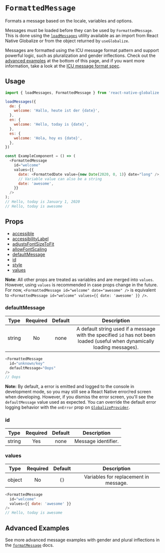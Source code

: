 # `FormattedMessage`

Formats a message based on the locale, variables and options.

Messages must be loaded before they can be used by `FormattedMessage`. This is done using the [`loadMessages`](utilities.md#loadmessages) utility available as an import from React Native Globalize or from the object returned by `useGlobalize`.

Messages are formatted using the ICU message format pattern and support powerful logic, such as pluralization and gender inflections. Check out the [advanced examples](#advancedexamples) at the bottom of this page, and if you want more information, take a look at the [ICU message format spec](http://userguide.icu-project.org/formatparse/messages).

## Usage

```js
import { loadMessages, FormattedMessage } from 'react-native-globalize';

loadMessages({
  de: {
    welcome: 'Hallo, heute ist der {date}',
  },
  en: {
    welcome: 'Hello, today is {date}',
  },
  es: {
    welcome: 'Hola, hoy es {date}',
  },
})

const ExampleComponent = () => (
  <FormattedMessage
    id="welcome"
    values={{
      date: <FormattedDate value={new Date(2020, 0, 1)} date="long" />,
      // Variable value can also be a string
      date: 'awesome',
    }}
  />
);
// Hello, today is January 1, 2020
// Hello, today is awesome
```

## Props

- [accessible](https://facebook.github.io/react-native/docs/text#accessible)
- [accessibilityLabel](https://facebook.github.io/react-native/docs/text#accessibilitylabel)
- [adjustsFontSizeToFit](https://facebook.github.io/react-native/docs/text#adjustsfontsizetofit)
- [allowFontScaling](https://facebook.github.io/react-native/docs/text#allowfontscaling)
- [defaultMessage](#defaultMessage)
- [id](#id)
- [style](https://facebook.github.io/react-native/docs/text#style)
- [values](#values)

**Note**: All other props are treated as variables and are merged into `values`. However, using `values` is recommended in case props change in the future. For now, `<FormattedMessage id="welcome" date="awesome" />` is equivalent to `<FormattedMessage id="welcome" values={{ date: 'awesome' }} />`.

### defaultMessage

|  Type  | Required | Default | Description |
| :----: | :------: | :-----: | :---------: |
| string |    No    |   none  | A default string used if a message with the specified `id` has not been loaded (useful when dynamically loading messages). |

```js
<FormattedMessage
  id="unknown/key"
  defaultMessage="Oops"
/>
// Oops
```

**Note:** By default, a error is emitted and logged to the console in development mode, so you may still see a React Native error/red screen when developing. However, if you dismiss the error screen, you'll see the `defaultMessage` value used as expected. You can override the default error logging behavior with the `onError` prop on [`GlobalizeProvider`](../components/GlobalizeProvider.md#onerror).

### id

|  Type  | Required | Default | Description |
| :----: | :------: | :-----: | :---------: |
| string |   Yes    |   none  | Message identifier. |

### values

|  Type  | Required | Default | Description |
| :----: | :------: | :-----: | :---------: |
| object |    No    |   `{}`  | Variables for replacement in message. |

```js
<FormattedMessage
  id="welcome"
  values={{ date: 'awesome' }}
/>
// Hello, today is awesome
```

## Advanced Examples

See more advanced message examples with gender and plural inflections in the [`formatMessage`](../api/formatMessage.md#advancedexamples) docs.
